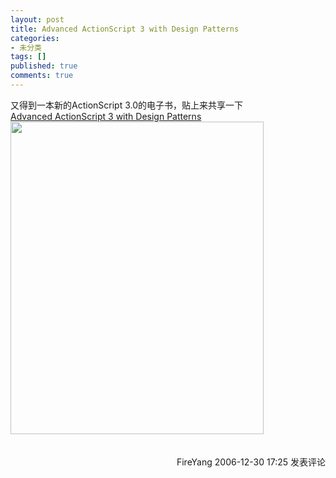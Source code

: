 ```yaml
---
layout: post
title: Advanced ActionScript 3 with Design Patterns
categories:
- 未分类
tags: []
published: true
comments: true
---
```

<p>又得到一本新的ActionScript 3.0的电子书，贴上来共享一下<br /><a href="http://www.cnblogs.com/Files/FireYang/Adobe.Press.Advanced.ActionScript.3.with.Design.Patterns.Nov.2006.rar" target="_blank">Advanced ActionScript 3 with Design Patterns </a><br /><img height="500" alt="" src="http://www.cnblogs.com/images/cnblogs_com/fireyang/as3p.jpg" width="405" border="0" />
<img src="http://www.cnblogs.com/FireYang/aggbug/608063.html" width="1" height="1" /><br /><br /><div align="right"><a style="text-decoration:none;" href="http://FireYang.cnblogs.com/" target="_blank">FireYang</a> 2006-12-30 17:25 <a href="http://www.cnblogs.com/FireYang/archive/2006/12/30/608063.html#Feedback" target="_blank" style="text-decoration:none;">发表评论</a></div></p>
